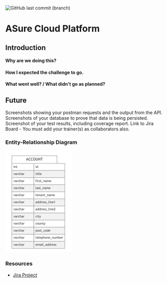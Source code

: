 ![GitHub last commit (branch)](https://img.shields.io/github/last-commit/aaronsmith1203/cloudplatform/development)
# ASure Cloud Platform

## Introduction
#### Why are we doing this?
#### How I expected the challenge to go.
#### What went well? / What didn't go as planned?


## Future
Screenshots showing your postman requests and the output from the API.
Screenshots of your database to prove that data is being persisted.
Screenshot of your test results, including coverage report.
Link to Jira Board - You must add your trainer(s) as collaborators also.

### Entity-Relationship Diagram
<img src="/documentation/erd-diagram.png" width="209" />

### Resources
- [Jira Project](https://aaronsmith1203.atlassian.net/browse/CP)
